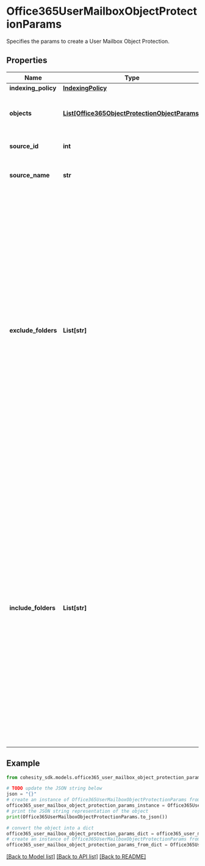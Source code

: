 # Office365UserMailboxObjectProtectionParams

Specifies the params to create a User Mailbox Object Protection.

## Properties

Name | Type | Description | Notes
------------ | ------------- | ------------- | -------------
**indexing_policy** | [**IndexingPolicy**](IndexingPolicy.md) |  | [optional] 
**objects** | [**List[Office365ObjectProtectionObjectParams]**](Office365ObjectProtectionObjectParams.md) | Specifies the objects to be included in the Object Protection. | 
**source_id** | **int** | Specifies the id of the parent of the objects. | [optional] [readonly] 
**source_name** | **str** | Specifies the name of the parent of the objects. | [optional] [readonly] 
**exclude_folders** | **List[str]** | Array of prefixes used to exclude folders which are by default included. Two kinds of filters are supported. a) prefix which always starts with &#39;/&#39;. b) posix which always starts with empty quotes(&#39;&#39;). Regular expressions are not supported. If not specified, all folders which are included by default will be included. These prefixes have no effect on folders that are excluded by default. The only folders excluded by default are documented with includeFolders. | [optional] 
**include_folders** | **List[str]** | Array of prefixes used to include folders which are by default excluded. Two kinds of filters are supported. a) prefix which always starts with &#39;/&#39;. b) posix which always starts with empty quotes(&#39;&#39;). Regular expressions are not supported. If not specified, all folders which are excluded by default will be excluded. These prefixes have no effect on folders that are included by default. All folders are included by default except for the Recoverable Items folder. | [optional] 

## Example

```python
from cohesity_sdk.models.office365_user_mailbox_object_protection_params import Office365UserMailboxObjectProtectionParams

# TODO update the JSON string below
json = "{}"
# create an instance of Office365UserMailboxObjectProtectionParams from a JSON string
office365_user_mailbox_object_protection_params_instance = Office365UserMailboxObjectProtectionParams.from_json(json)
# print the JSON string representation of the object
print(Office365UserMailboxObjectProtectionParams.to_json())

# convert the object into a dict
office365_user_mailbox_object_protection_params_dict = office365_user_mailbox_object_protection_params_instance.to_dict()
# create an instance of Office365UserMailboxObjectProtectionParams from a dict
office365_user_mailbox_object_protection_params_from_dict = Office365UserMailboxObjectProtectionParams.from_dict(office365_user_mailbox_object_protection_params_dict)
```
[[Back to Model list]](../README.md#documentation-for-models) [[Back to API list]](../README.md#documentation-for-api-endpoints) [[Back to README]](../README.md)


